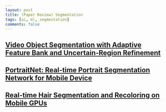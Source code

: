 ```yaml
---
layout: post    
title: (Paper Review) Segmentation       
tags: [ai, ml, segmentation]    
comments: false  
--- 
```


## [Video Object Segmentation with Adaptive Feature Bank and Uncertain-Region Refinement](https://jihyeonryu.github.io/2021-02-16-segmentation-paper1/)
## [PortraitNet: Real-time Portrait Segmentation Network for Mobile Device](https://jihyeonryu.github.io/2021-02-18-segmentation-paper2/)
## [Real-time Hair Segmentation and Recoloring on Mobile GPUs](https://jihyeonryu.github.io/2021-02-19-segmentation-paper3/)

